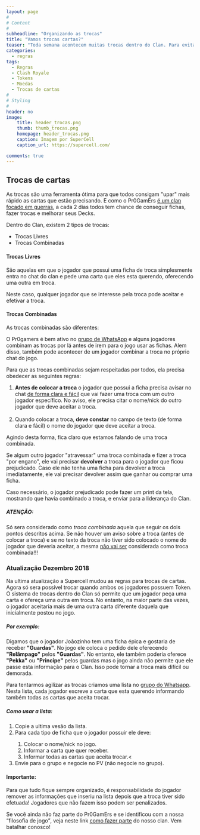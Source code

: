 ```yaml
---
layout: page
#
# Content
#
subheadline: "Organizando as trocas"
title: "Vamos trocas cartas?"
teaser: "Toda semana acontecem muitas trocas dentro do Clan. Para evitar confusão e ajudar todo mundo a conseguir as cartas que precisam, estabelecemos algumas regras."
categories:
  - regras
tags:
  - Regras
  - Clash Royale
  - Tokens
  - Moedas
  - Trocas de cartas 
#
# Styling
#
header: no
image:
    title: header_trocas.png
    thumb: thumb_trocas.png
    homepage: header_trocas.png
    caption: Imagem por SuperCell
    caption_url: https://supercell.com/

comments: true    
---
```


## Trocas de cartas


As trocas são uma ferramenta ótima para que todos consigam "upar" mais rápido as cartas que estão precisando. E como o Pr0GamErs <a href="{{ site.url }}{{ site.baseurl }}/sobre" target="_blank">é um clan focado em guerras</a>, a cada 2 dias todos tem chance de conseguir fichas, fazer trocas e melhorar seus Decks.  


Dentro do Clan, existem 2 tipos de trocas: 
<ul>
  <li>Trocas Livres</li>
  <li>Trocas Combinadas</li>
</ul>


#### Trocas Livres
São aquelas em que o jogador que possui uma ficha de troca simplesmente entra no chat do clan e pede uma carta que eles esta querendo, oferecendo uma outra em troca.

Neste caso, qualquer jogador que se interesse pela troca pode aceitar e efetivar a troca.

#### Trocas Combinadas
As trocas combinadas são diferentes:

O Pr0gamers é bem ativo no <a href="{{ site.url }}{{ site.baseurl }}/grupo_no_whatsapp" target="_blank">grupo de WhatsApp</a> e alguns jogadores combinam as trocas por lá antes de irem para o jogo usar as fichas. Alem disso, também pode acontecer de um jogador combinar a troca no próprio chat do jogo. 

Para que as trocas combinadas sejam respeitadas por todos, ela precisa obedecer as seguintes regras:

<ol>
  <li><strong>Antes de colocar a troca</strong> o jogador que possui a ficha precisa avisar no chat <u>de forma clara e fácil</u> que vai fazer uma troca com um outro jogador específico. No aviso, ele precisa citar o nome/nick do outro jogador que deve aceitar a troca.</li>
  <br>
  <li>Quando colocar a troca, <strong>deve constar</strong> no campo de texto (de forma clara e fácil) o nome do jogador que deve aceitar a troca.</li>
</ol>

Agindo desta forma, fica claro que estamos falando de uma troca combinada. 

Se algum outro jogador "atravessar" uma troca combinada e fizer a troca "por engano", ele vai precisar <strong>devolver</strong> a troca para o jogador que ficou prejudicado. Caso ele não tenha uma ficha para devolver a troca imediatamente, ele vai precisar devolver assim que ganhar ou comprar uma ficha.

Caso necessário, o jogador prejudicado pode fazer um print da tela, mostrando que havia combinado a troca, e enviar para a liderança do Clan.

##### ATENÇÃO:
Só sera considerado como <em>troca combinada</em> aquela que seguir os dois pontos descritos acima. Se não houver um aviso sobre a troca (antes de colocar a troca) e se no texto da troca não tiver sido colocado o nome do jogador que deveria aceitar, a mesma <u>não vai ser</u> considerada como troca combinada!!!

### Atualização Dezembro 2018
Na ultima atualização a Supercell mudou as regras para trocas de cartas. Agora só sera possível trocar quando ambos os jogadores possuem Token.
O sistema de trocas dentro do Clan só permite que um jogador peça uma carta e ofereça uma outra em troca. No entanto, na maior parte das vezes, o jogador aceitaria mais de uma outra carta diferente daquela que inicialmente postou no jogo.

##### Por exemplo: 
Digamos que o jogador Joãozinho tem uma ficha épica e gostaria de receber <strong>"Guardas"</strong>. No jogo ele coloca o pedido dele oferecendo <strong>"Relâmpago"</strong> pelos <strong>"Guardas"</strong>. No entanto, ele também poderia oferece <strong>"Pekka"</strong> ou <strong>"Principe"</strong> pelos guardas mas o jogo ainda não permite que ele passe esta informação para o Clan. Isso pode tornar a troca mais difícil ou demorada.

Para tentarmos agilizar as trocas criamos uma lista no <a href="{{ site.url }}{{ site.baseurl }}/grupo_no_whatsapp" target="_blank">grupo do Whatsapp</a>. Nesta lista, cada jogador escreve a carta que esta querendo informando também todas as cartas que aceita trocar. 

##### Como usar a lista:

<ol>
  <li>Copie a ultima vesão da lista.</li>
  <li>Para cada tipo de ficha que o jogador possuir ele deve:</li> 
    <ol>
      <li>Colocar o nome/nick no jogo.</li>
      <li>Informar a carta que quer receber.</li> 
      <li>Informar todas as cartas que aceita trocar.<</li>
    </ol>
  <li>Envie para o grupo e negocie no PV (não negocie no grupo).</li>
</ol>

#### Importante: 
Para que tudo fique sempre organizado, é responsabilidade do jogador remover as informações que inseriu na lista depois que a troca tiver sido efetuada! Jogadores que não fazem isso podem ser penalizados.


Se você ainda não faz parte do Pr0GamErs e se identificou com a nossa <q>filosofia de jogo</q>, veja neste link <a href="{{ site.url }}{{ site.baseurl }}/regras/faca_parte_do_pr0gamers" target="_blank">como fazer parte</a> do nosso clan. Vem batalhar conosco!
